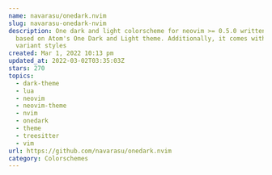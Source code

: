 ```yaml
---
name: navarasu/onedark.nvim
slug: navarasu-onedark-nvim
description: One dark and light colorscheme for neovim >= 0.5.0 written in lua
  based on Atom's One Dark and Light theme. Additionally, it comes with 5 color
  variant styles
created: Mar 1, 2022 10:13 pm
updated_at: 2022-03-02T03:35:03Z
stars: 270
topics:
  - dark-theme
  - lua
  - neovim
  - neovim-theme
  - nvim
  - onedark
  - theme
  - treesitter
  - vim
url: https://github.com/navarasu/onedark.nvim
category: Colorschemes
---
```


